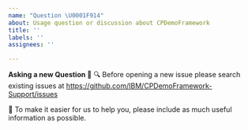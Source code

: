 ```yaml
---
name: "Question \U0001F914"
about: Usage question or discussion about CPDemoFramework
title: ''
labels: ''
assignees: ''

---
```


**Asking a new Question 🤔**
🔍 Before opening a new issue please search existing issues at https://github.com/IBM/CPDemoFramework-Support/issues

🤔 To make it easier for us to help you, please include as much useful information as possible.
